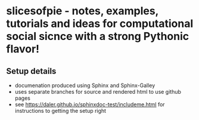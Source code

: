 

# __slicesofpie__ - notes, examples, tutorials and ideas for computational social sicnce with a strong Pythonic flavor!


## Setup details

* documenation produced using Sphinx and Sphinx-Galley
* uses separate branches for source and rendered html to use github pages
* see https://daler.github.io/sphinxdoc-test/includeme.html for instructions to getting the setup right

